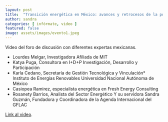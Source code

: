 ```yaml
---
layout: post
title:  "Transición energética en México: avances y retrocesos de la política energética nacional."
author: sandra
categories: [ infórmate, video ]
featured: false
image: assets/images/evento1.jpeg
---
```

Video del foro de discusión con diferentes expertas mexicanas.

- Lourdes Melgar, Investigadora Afiliada de MIT 
- Katya Puga, Consultora en I+D+P Investigación, Desarrollo y Participación 
- Karla Cedano, Secretaría de Gestión Tecnológica y Vinculación*
Instituto de Energías Renovables 
Universidad Nacional Autónoma de México
- Casiopea Ramirez, especialista energética en Fresh Energy Consulting 
- Rosanety Barrios, Analista del Sector Energético 
Y su servidora Sandra Guzmán, Fundadora y Coordinadora de la Agenda Internacional del GFLAC 


[Link al video][jekyll-docs].

[jekyll-docs]: https://www.youtube.com/watch?v=pqcsERUtQQU&feature=youtu.be&fbclid=IwAR02pjNTCIUIK1NDicy0RIozMASeC9_mk8pkU4gOgcz2fEzXQsGpa7ytH8U